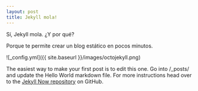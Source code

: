 ```yaml
---
layout: post
title: Jekyll mola!
---
```


Sí, Jekyll mola. ¿Y por qué?

Porque te permite crear un blog estático en pocos minutos.

![_config.yml]({{ site.baseurl }}/images/octojekyll.png)

The easiest way to make your first post is to edit this one. Go into /_posts/ and update the Hello World markdown file. For more instructions head over to the [Jekyll Now repository](https://github.com/barryclark/jekyll-now) on GitHub.
